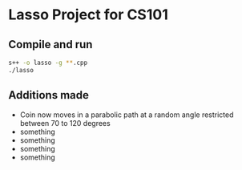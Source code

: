 # Lasso Project for CS101

## Compile and run

```bash
s++ -o lasso -g **.cpp
./lasso
```

## Additions made

- Coin now moves in a parabolic path at a random angle restricted between 70 to 120 degrees
- something
- something
- something
- something
